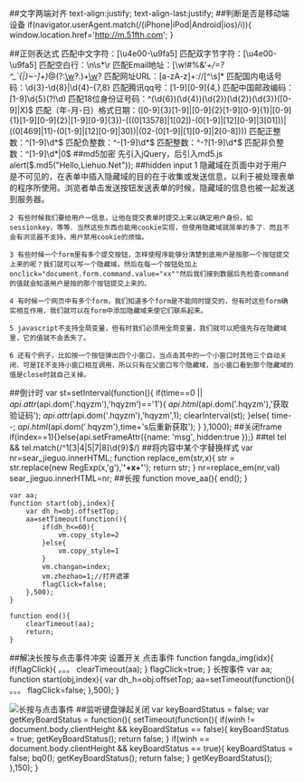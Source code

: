 ##文字两端对齐
	text-align:justify; 
	text-align-last:justify; 
##判断是否是移动端设备
	if(navigator.userAgent.match(/(iPhone|iPod|Android|ios)/i)){
		window.location.href='http://m.51fth.com';
	}

##正则表达式
	匹配中文字符：[\u4e00-\u9fa5]
	匹配双字节字符：[\u4e00-\u9fa5]
	匹配空白行：\n\s*\r
	匹配Email地址：[\w!#$%&'*+/=?^_`{|}~-]+(?:\.[\w!#$%&'*+/=?^_`{|}~-]+)*@(?:[\w](?:[\w-]*[\w])?\.)+[\w](?:[\w-]*[\w])?
	匹配网址URL：[a-zA-z]+://[^\s]*
	匹配国内电话号码：\d{3}-\d{8}|\d{4}-\{7,8}
	匹配腾讯qq号：[1-9][0-9]{4,}
	匹配中国邮政编码：[1-9]\d{5}(?!\d)
	匹配18位身份证号码：^(\d{6})(\d{4})(\d{2})(\d{2})(\d{3})([0-9]|X)$
	匹配（年-月-日）格式日期：([0-9]{3}[1-9]|[0-9]{2}[1-9][0-9]{1}|[0-9]{1}[1-9][0-9]{2}|[1-9][0-9]{3})-(((0[13578]|1[02])-(0[1-9]|[12][0-9]|3[01]))|((0[469]|11)-(0[1-9]|[12][0-9]|30))|(02-(0[1-9]|[1][0-9]|2[0-8])))
	匹配正整数：^[1-9]\d*$
	匹配负整数：^-[1-9]\d*$
	匹配整数：^-?[1-9]\d*$
	匹配非负整数：^[1-9]\d*|0$
##md5加密
	先引入jQuery，后引入md5.js
	alert($.md5("Hello,Liehuo.Net")); 
##hidden input
	1 隐藏域在页面中对于用户是不可见的，在表单中插入隐藏域的目的在于收集或发送信息，以利于被处理表单的程序所使用。浏览者单击发送按钮发送表单的时候，隐藏域的信息也被一起发送到服务器。 

	2 有些时候我们要给用户一信息，让他在提交表单时提交上来以确定用户身份，如sessionkey，等等．当然这些东西也能用cookie实现，但使用隐藏域就简单的多了．而且不会有浏览器不支持，用户禁用cookie的烦恼。 
	
	3 有些时候一个form里有多个提交按钮，怎样使程序能够分清楚到底用户是按那一个按钮提交上来的呢？我们就可以写一个隐藏域，然后在每一个按钮处加上onclick="document.form.command.value="xx""然后我们接到数据后先检查command的值就会知道用户是按的那个按钮提交上来的。 
	
	4 有时候一个网页中有多个form，我们知道多个form是不能同时提交的，但有时这些form确实相互作用，我们就可以在form中添加隐藏域来使它们联系起来。 
	
	5 javascript不支持全局变量，但有时我们必须用全局变量，我们就可以把值先存在隐藏域里，它的值就不会丢失了。 
	
	6 还有个例子，比如按一个按钮弹出四个小窗口，当点击其中的一个小窗口时其他三个自动关闭．可是IE不支持小窗口相互调用，所以只有在父窗口写个隐藏域，当小窗口看到那个隐藏域的值是close时就自己关掉。 
##倒计时
	var st=setInterval(function(){
        if(time==0 || $api.attr($api.dom('.hqyzm'),'hqyzm')=='1'){
            $api.html($api.dom('.hqyzm'),'获取验证码');
            $api.attr($api.dom('.hqyzm'),'hqyzm',1);
            clearInterval(st);
        }else{
            time--;
            $api.html($api.dom('.hqyzm'),time+'s后重新获取');
        }
    },1000);
##关闭frame
	if(index==1){}else{api.setFrameAttr({name: 'msg', hidden:true });}
##tel
	tel && tel.match(/^1[3|4|5|7|8]\d{9}$/)
##将内容中某个字替换样式
	var nr=sear_jieguo.innerHTML;
    function replace_em(str,x){
        str = str.replace(new RegExp(x,'g'),'<b>'+x+'</b>');
        return str;
    }
    nr=replace_em(nr,val)
    sear_jieguo.innerHTML=nr;
##长按
	function move_aa(){
	    end();
	}
	
	var aa;   
	function start(obj,index){
		var dh_h=obj.offsetTop;
	    aa=setTimeout(function(){
	        if(dh_h<=60){
				vm.copy_style=2
			}else{
				vm.copy_style=1
			}
			vm.changan=index;
	        vm.zhezhao=1;//打开遮罩
	        flagClick=false;
	    },500);
	}

	function end(){
	    clearTimeout(aa);
	    return;
	}
##解决长按与点击事件冲突
	设置开关
	点击事件
		function fangda_img(idx){
			if(flagClick){
				。。。
			    clearTimeout(aa);
			}
			flagClick=true;
		}
	长按事件
		var aa;   
		function start(obj,index){
			var dh_h=obj.offsetTop;
		    aa=setTimeout(function(){
		       	。。。
		        flagClick=false;
		    },500);
		}

![长按与点击事件](http://i.imgur.com/vcTwMuj.png)
##监听键盘弹起关闭
	var keyBoardStatus = false;
	var getKeyBoardStatus = function(){
	    setTimeout(function(){
	        if(winh != document.body.clientHeight && keyBoardStatus == false){
	            keyBoardStatus = true;
	            getKeyBoardStatus();
	            return false;
	        }
	        if(winh == document.body.clientHeight && keyBoardStatus == true){
	            keyBoardStatus = false;
	            bq0();
	            getKeyBoardStatus();
	            return false;
	        }
	        getKeyBoardStatus();
	    },150);
	}
